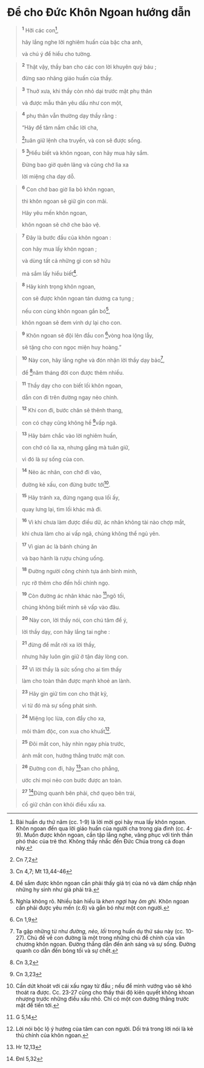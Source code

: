 # Để cho Đức Khôn Ngoan hướng dẫn

> <sup><b>1</b></sup> Hỡi các con[^1],
> 
> hãy lắng nghe lời nghiêm huấn của bậc cha anh,
> 
> và chú ý để hiểu cho tường.
>


> <sup><b>2</b></sup> Thật vậy, thầy ban cho các con lời khuyên quý báu ;
> 
> đừng sao nhãng giáo huấn của thầy.
>


> <sup><b>3</b></sup> Thuở xưa, khi thầy còn nhỏ dại trước mặt phụ thân
> 
> và được mẫu thân yêu dấu như con một,
>


> <sup><b>4</b></sup> phụ thân vẫn thường dạy thầy rằng :
> 
> “Hãy để tâm nắm chắc lời cha,
> 
> [^1*]tuân giữ lệnh cha truyền, và con sẽ được sống.
>


> <sup><b>5</b></sup> [^2*]Hiểu biết và khôn ngoan, con hãy mua hãy sắm.
> 
> Đừng bao giờ quên lãng và cũng chớ lìa xa
> 
> lời miệng cha dạy dỗ.
>


> <sup><b>6</b></sup> Con chớ bao giờ lìa bỏ khôn ngoan,
> 
> thì khôn ngoan sẽ giữ gìn con mãi.
> 
> Hãy yêu mến khôn ngoan,
> 
> khôn ngoan sẽ chở che bảo vệ.
>


> <sup><b>7</b></sup> Đây là bước đầu của khôn ngoan :
> 
> con hãy mua lấy khôn ngoan ;
> 
> và dùng tất cả những gì con sở hữu
> 
> mà sắm lấy hiểu biết[^2].
>


> <sup><b>8</b></sup> Hãy kính trọng khôn ngoan,
> 
> con sẽ được khôn ngoan tán dương ca tụng ;
> 
> nếu con cùng khôn ngoan gắn bó[^3],
> 
> khôn ngoan sẽ đem vinh dự lại cho con.
>


> <sup><b>9</b></sup> Khôn ngoan sẽ đội lên đầu con [^3*]vòng hoa lộng lẫy,
> 
> sẽ tặng cho con ngọc miện huy hoàng.”
>


> <sup><b>10</b></sup> Này con, hãy lắng nghe và đón nhận lời thầy dạy bảo[^4],
> 
> để [^4*]năm tháng đời con được thêm nhiều.
>


> <sup><b>11</b></sup> Thầy dạy cho con biết lối khôn ngoan,
> 
> dẫn con đi trên đường ngay nẻo chính.
>


> <sup><b>12</b></sup> Khi con đi, bước chân sẽ thênh thang,
> 
> con có chạy cũng không hề [^5*]vấp ngã.
>


> <sup><b>13</b></sup> Hãy bám chắc vào lời nghiêm huấn,
> 
> con chớ có lìa xa, nhưng gắng mà tuân giữ,
> 
> vì đó là sự sống của con.
>


> <sup><b>14</b></sup> Nẻo ác nhân, con chớ đi vào,
> 
> đường kẻ xấu, con đừng bước tới[^5].
>


> <sup><b>15</b></sup> Hãy tránh xa, đừng ngang qua lối ấy,
> 
> quay lưng lại, tìm lối khác mà đi.
>


> <sup><b>16</b></sup> Vì khi chưa làm được điều dữ, ác nhân không tài nào chợp mắt,
> 
> khi chưa làm cho ai vấp ngã, chúng không thể ngủ yên.
>


> <sup><b>17</b></sup> Vì gian ác là bánh chúng ăn
> 
> và bạo hành là rượu chúng uống.
>


> <sup><b>18</b></sup> Đường người công chính tựa ánh bình minh,
> 
> rực rỡ thêm cho đến hồi chính ngọ.
>


> <sup><b>19</b></sup> Còn đường ác nhân khác nào [^6*]ngõ tối,
> 
> chúng không biết mình sẽ vấp vào đâu.
>


> <sup><b>20</b></sup> Này con, lời thầy nói, con chú tâm để ý,
> 
> lời thầy dạy, con hãy lắng tai nghe :
>


> <sup><b>21</b></sup> đừng để mắt rời xa lời thầy,
> 
> nhưng hãy luôn gìn giữ ở tận đáy lòng con.
>


> <sup><b>22</b></sup> Vì lời thầy là sức sống cho ai tìm thấy
> 
> làm cho toàn thân được mạnh khoẻ an lành.
>


> <sup><b>23</b></sup> Hãy gìn giữ tim con cho thật kỹ,
> 
> vì từ đó mà sự sống phát sinh.
>


> <sup><b>24</b></sup> Miệng lọc lừa, con đẩy cho xa,
> 
> môi thâm độc, con xua cho khuất[^6].
>


> <sup><b>25</b></sup> Đôi mắt con, hãy nhìn ngay phía trước,
> 
> ánh mắt con, hướng thẳng trước mặt con.
>


> <sup><b>26</b></sup> Đường con đi, hãy [^7*]san cho phẳng,
> 
> ước chi mọi nẻo con bước được an toàn.
>


> <sup><b>27</b></sup> [^8*]Đừng quanh bên phải, chớ quẹo bên trái,
> 
> cố giữ chân con khỏi điều xấu xa.
>

[^1]: Bài huấn dụ thứ năm (cc. 1-9) là lời mời gọi hãy mua lấy khôn ngoan. Khôn ngoan đến qua lời giáo huấn của người cha trong gia đình (cc. 4-9). Muốn được khôn ngoan, cần tập lắng nghe, vâng phục với tinh thần phó thác của trẻ thơ. Không thấy nhắc đến Đức Chúa trong cả đoạn này.
[^2]: Để sắm được khôn ngoan cần phải thấy giá trị của nó và dám chấp nhận những hy sinh như giá phải trả.
[^3]: Nghĩa không rõ. Nhiều bản hiểu là <i>khen ngợi</i> hay <i>ôm ghì</i>. Khôn ngoan cần phải được yêu mến (c.6) và gắn bó như một con người.
[^4]: Ta gặp những từ như <i>đường, nẻo, lối</i> trong huấn dụ thứ sáu này (cc. 10-27). Chủ đề về con đường là một trong những chủ đề chính của văn chương khôn ngoan. Đường thẳng dẫn đến ánh sáng và sự sống. Đường quanh co dẫn đến bóng tối và sự chết.
[^5]: Cần dứt khoát với cái xấu ngay từ đầu ; nếu để mình vướng vào sẽ khó thoát ra được. Cc. 23-27 cũng cho thấy thái độ kiên quyết không khoan nhượng trước những điều xấu nhỏ. Chỉ có một con đường thẳng trước mặt để tiến tới.
[^6]: Lời nói bộc lộ ý hướng của tâm can con người. Dối trá trong lời nói là kẻ thù chính của khôn ngoan.
[^1*]: Cn 7,2
[^2*]: Cn 4,7; Mt 13,44-46
[^3*]: Cn 1,9
[^4*]: Cn 3,2
[^5*]: Cn 3,23
[^6*]: G 5,14
[^7*]: Hr 12,13
[^8*]: Đnl 5,32
